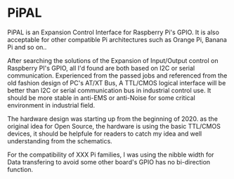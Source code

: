 # PiPAL
PiPAL is an Expansion Control Interface for Raspberry Pi's GPIO. It is also acceptable for other compatible Pi architectures such as Orange Pi, Banana Pi and so on..

After searching the solutions of the Expansion of Input/Output control on Raspberry PI's GPIO, all I'd found are both based on I2C or serial communication. Experienced from the passed jobs and referenced from the old fashion design of PC's AT/XT Bus, A TTL/CMOS logical interface will be better than I2C or serial communication bus in industrial control use. It should be more stable in anti-EMS or anti-Noise for some critical environment in industrial field.

The hardware design was starting up from the beginning of 2020. as the original idea for Open Source, the hardware is using the basic TTL/CMOS devices, it should be helpfule for readers to catch my idea and well understanding from the schematics.

For the compatibility of XXX Pi families, I was using the nibble width for Data transfering to avoid some other board's GPIO has no bi-direction function. 
